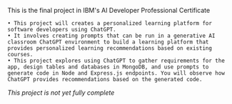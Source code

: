 This is the final project in IBM's AI Developer Professional Certificate

	• This project will creates a personalized learning platform for software developers using ChatGPT. 
	• It involves creating prompts that can be run in a generative AI classroom ChatGPT environment to build a learning platform that provides personalized learning recommendations based on existing courses. 
	• This project explores using ChatGPT to gather requirements for the app, design tables and databases in MongoDB, and use prompts to generate code in Node and Express.js endpoints. You will observe how ChatGPT provides recommendations based on the generated code. 

*This project is not yet fully complete*
